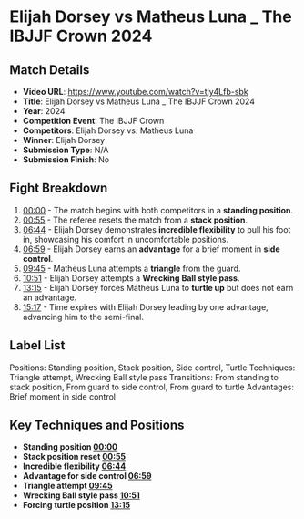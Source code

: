 # Elijah Dorsey vs Matheus Luna _ The IBJJF Crown 2024

## Match Details
- **Video URL**: https://www.youtube.com/watch?v=tiy4Lfb-sbk
- **Title**: Elijah Dorsey vs Matheus Luna _ The IBJJF Crown 2024
- **Year**: 2024
- **Competition Event**: The IBJJF Crown
- **Competitors**: Elijah Dorsey vs. Matheus Luna
- **Winner**: Elijah Dorsey
- **Submission Type**: N/A
- **Submission Finish**: No

## Fight Breakdown
1. [00:00](https://www.youtube.com/watch?v=tiy4Lfb-sbk&t=0) - The match begins with both competitors in a **standing position**.
2. [00:55](https://www.youtube.com/watch?v=tiy4Lfb-sbk&t=55) - The referee resets the match from a **stack position**.
3. [06:44](https://www.youtube.com/watch?v=tiy4Lfb-sbk&t=404) - Elijah Dorsey demonstrates **incredible flexibility** to pull his foot in, showcasing his comfort in uncomfortable positions.
4. [06:59](https://www.youtube.com/watch?v=tiy4Lfb-sbk&t=419) - Elijah Dorsey earns an **advantage** for a brief moment in **side control**.
5. [09:45](https://www.youtube.com/watch?v=tiy4Lfb-sbk&t=585) - Matheus Luna attempts a **triangle** from the guard.
6. [10:51](https://www.youtube.com/watch?v=tiy4Lfb-sbk&t=651) - Elijah Dorsey attempts a **Wrecking Ball style pass**.
7. [13:15](https://www.youtube.com/watch?v=tiy4Lfb-sbk&t=795) - Elijah Dorsey forces Matheus Luna to **turtle up** but does not earn an advantage.
8. [15:17](https://www.youtube.com/watch?v=tiy4Lfb-sbk&t=917) - Time expires with Elijah Dorsey leading by one advantage, advancing him to the semi-final.

## Label List
Positions: Standing position, Stack position, Side control, Turtle
Techniques: Triangle attempt, Wrecking Ball style pass
Transitions: From standing to stack position, From guard to side control, From guard to turtle
Advantages: Brief moment in side control

## Key Techniques and Positions
- **Standing position [00:00](https://www.youtube.com/watch?v=tiy4Lfb-sbk&t=0)**
- **Stack position reset [00:55](https://www.youtube.com/watch?v=tiy4Lfb-sbk&t=55)**
- **Incredible flexibility [06:44](https://www.youtube.com/watch?v=tiy4Lfb-sbk&t=404)**
- **Advantage for side control [06:59](https://www.youtube.com/watch?v=tiy4Lfb-sbk&t=419)**
- **Triangle attempt [09:45](https://www.youtube.com/watch?v=tiy4Lfb-sbk&t=585)**
- **Wrecking Ball style pass [10:51](https://www.youtube.com/watch?v=tiy4Lfb-sbk&t=651)**
- **Forcing turtle position [13:15](https://www.youtube.com/watch?v=tiy4Lfb-sbk&t=795)**